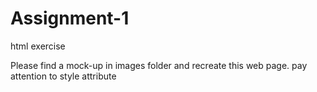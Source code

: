 # Assignment-1
html exercise


Please find a mock-up  in images folder and recreate this web page. pay attention to style attribute
